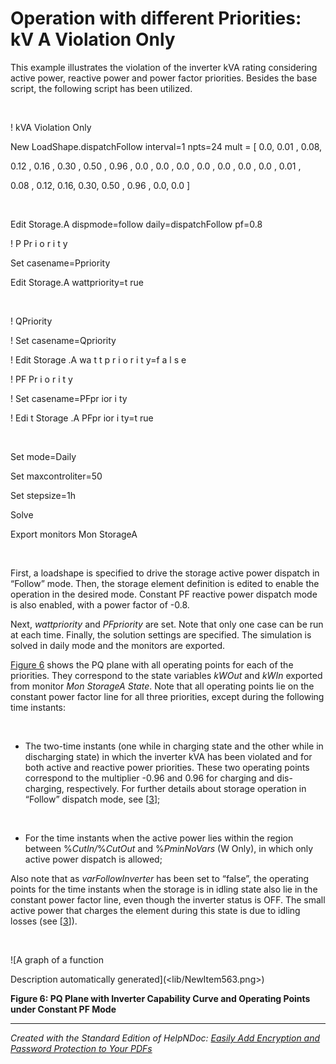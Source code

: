 # Operation with different Priorities: kV A Violation Only

This example illustrates the violation of the inverter kVA rating considering active power, reactive power and power factor priorities. Besides the base script, the following script has been utilized.

&nbsp;

\! kVA Violation Only

New LoadShape.dispatchFollow interval=1 npts=24 mult = \[ 0.0, 0.01 , 0.08,

&#48;.12 , 0.16 , 0.30 , 0.50 , 0.96 , 0.0 , 0.0 , 0.0 , 0.0 , 0.0 , 0.0 , 0.0 , 0.01 ,

&#48;.08 , 0.12, 0.16, 0.30, 0.50 , 0.96 , 0.0, 0.0 \]

&nbsp;

Edit Storage.A dispmode=follow daily=dispatchFollow pf=0.8

\! P Pr i o r i t y

Set casename=Ppriority

Edit Storage.A wattpriority=t rue

&nbsp;

\! QPriority

\! Set casename=Qpriority

\! Edit Storage .A wa t t p r i o r i t y=f a l s e

\! PF Pr i o r i t y

\! Set casename=PFpr ior i ty

\! Edi t Storage .A PFpr ior i ty=t rue

&nbsp;

Set mode=Daily

Set maxcontroliter=50

Set stepsize=1h

Solve

Export monitors Mon StorageA &nbsp; &nbsp; &nbsp; &nbsp;

&nbsp;

First, a loadshape is specified to drive the storage active power dispatch in “Follow” mode. Then, the storage element definition is edited to enable the operation in the desired mode. Constant PF reactive power dispatch mode is also enabled, with a power factor of -0.8.

Next, *wattpriority* and *PFpriority* are set. Note that only one case can be run at each time. Finally, the solution settings are specified. The simulation is solved in daily mode and the monitors are exported.

[Figure 6](<OpenDSSDocumentation.md#\_bookmark13>) shows the PQ plane with all operating points for each of the priorities. They correspond to the state variables *kWOut* and *kWIn* exported from monitor *Mon StorageA State*. Note that all operating points lie on the constant power factor line for all three priorities, except during the following time instants:

&nbsp;

* The two-time instants (one while in charging state and the other while in discharging state) in which the inverter kVA has been violated and for both active and reactive power priorities. These two operating points correspond to the multiplier -0.96 and 0.96 for charging and dis- charging, respectively. For further details about storage operation in “Follow” dispatch mode, see \[[3](<References7.md#\_bookmark22>)\];

&nbsp;

* For the time instants when the active power lies within the region between %*CutIn/*%*CutOut* and %*PminNoVars* (W Only), in which only active power dispatch is allowed;

Also note that as *varFollowInverter* has been set to “false”, the operating points for the time instants when the storage is in idling state also lie in the constant power factor line, even though the inverter status is OFF. The small active power that charges the element during this state is due to idling losses (see \[[3](<References7.md#\_bookmark22>)\]).

&nbsp;

![A graph of a function

Description automatically generated](<lib/NewItem563.png>)

**Figure 6: PQ Plane with Inverter Capability Curve and Operating Points under Constant PF Mode**


***
_Created with the Standard Edition of HelpNDoc: [Easily Add Encryption and Password Protection to Your PDFs](<https://www.helpndoc.com/step-by-step-guides/how-to-generate-an-encrypted-password-protected-pdf-document/>)_
